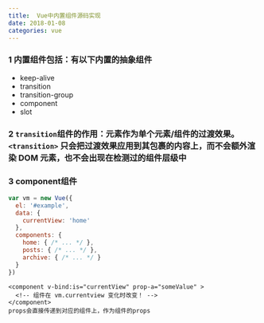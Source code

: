 ```yaml
---
title:  Vue中内置组件源码实现
date: 2018-01-08 
categories: vue
---
```


### 1 内置组件包括：有以下内置的抽象组件

* keep-alive
* transition
* transition-group
* component
* slot

### 2 `transition`组件的作用：元素作为单个元素/组件的过渡效果。`<transition>` 只会把过渡效果应用到其包裹的内容上，而不会额外渲染 DOM 元素，也不会出现在检测过的组件层级中



### 3 component组件

```javascript
var vm = new Vue({
  el: '#example',
  data: {
    currentView: 'home'
  },
  components: {
    home: { /* ... */ },
    posts: { /* ... */ },
    archive: { /* ... */ }
  }
})
```

```Vue
<component v-bind:is="currentView" prop-a="someValue" >
  <!-- 组件在 vm.currentview 变化时改变！ -->
</component>
props会直接传递到对应的组件上，作为组件的props
```



